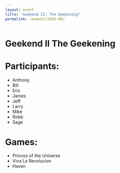 ```yaml
---
layout: event
title: "Geekend II: The Geekening"
permalink: /events/2015-06/
---
```


# Geekend II The Geekening

# Participants:
- Anthony
- Bill
- Eric
- James
- Jeff
- Larry
- Mike
- Robb
- Sage

# Games:
- Princes of the Universe
- Viva La Revolucion
- Haven
